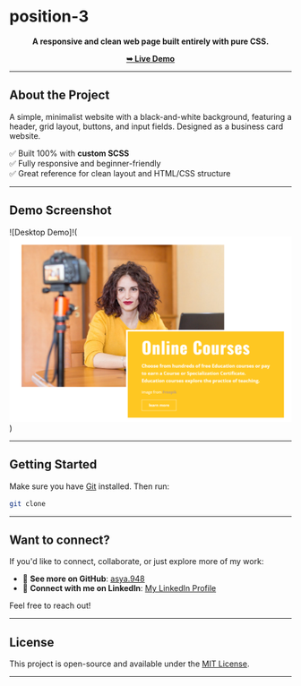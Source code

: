 # position-3
<div align="center">


**A responsive and clean web page built entirely with pure CSS.**

[**➥ Live Demo**](https://asya948.github.io/position-3/)

</div>

---

## About the Project
A simple, minimalist website with a black-and-white background, featuring a header, grid layout, buttons, and input fields. Designed as a business card website.

✅ Built 100% with **custom SCSS**  
✅ Fully responsive and beginner-friendly  
✅ Great reference for clean layout and HTML/CSS structure

---

## Demo Screenshot

![Desktop Demo]!(![Снимок экрана 2025-08-31 231115.png](assets/img/%D0%A1%D0%BD%D0%B8%D0%BC%D0%BE%D0%BA%20%D1%8D%D0%BA%D1%80%D0%B0%D0%BD%D0%B0%202025-08-31%20231115.png))

---

## Getting Started

Make sure you have [Git](https://github.com/asya948/position-3.git) installed. Then run:

```bash
git clone 
```

---

## Want to connect?

If you'd like to connect, collaborate, or just explore more of my work:

- 🔗 **See more on GitHub**: [asya.948](https://github.com/asya948)
- 💼 **Connect with me on LinkedIn**: [My LinkedIn Profile](https://www.linkedin.com/in/asya-nersesyan-461a0937a/)

Feel free to reach out!

---

## License

This project is open-source and available under the [MIT License](LICENSE).

---
